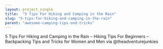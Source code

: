 ```yaml
---
layout: project_single
title:  "5 Tips For Hiking and Camping in the Rain"
slug: "5-tips-for-hiking-and-camping-in-the-rain"
parent: "awesome-camping-tips-and-tricks"
---
```

5 Tips For Hiking and Camping in the Rain – Hiking Tips For Beginners – Backpacking Tips and Tricks for Women and Men via @theadventurejunkies